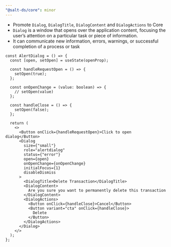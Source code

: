 ```yaml
---
"@salt-ds/core": minor
---
```


- Promote `Dialog`, `DialogTitle`, `DialogContent` and `DialogActions` to Core
- `Dialog` is a window that opens over the application content, focusing the user’s attention on a particular task or piece of information.
- It can communicate new information, errors, warnings, or successful completion of a process or task

```tsx
const AlertDialog = () => {
  const [open, setOpen] = useState(openProp);

  const handleRequestOpen = () => {
    setOpen(true);
  };

  const onOpenChange = (value: boolean) => {
    // setOpen(value)
  };

  const handleClose = () => {
    setOpen(false);
  };

  return (
    <>
      <Button onClick={handleRequestOpen}>Click to open dialog</Button>
      <Dialog
        size={"small"}
        role="alertdialog"
        status={"error"}
        open={open}
        onOpenChange={onOpenChange}
        initialFocus={1}
        disableDismiss
      >
        <DialogTitle>Delete Transaction</DialogTitle>
        <DialogContent>
          Are you sure you want to permanently delete this transaction
        </DialogContent>
        <DialogActions>
          <Button onClick={handleClose}>Cancel</Button>
          <Button variant="cta" onClick={handleClose}>
            Delete
          </Button>
        </DialogActions>
      </Dialog>
    </>
  );
};
```
